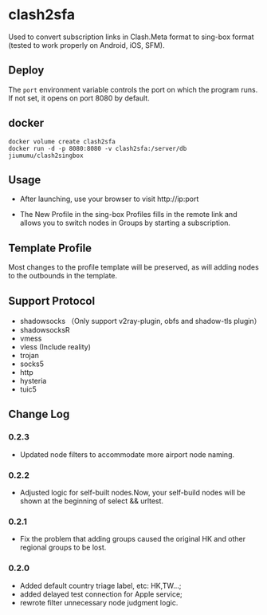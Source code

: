 # clash2sfa
Used to convert subscription links in Clash.Meta format to sing-box format (tested to work properly on Android, iOS, SFM).

## Deploy
The `port` environment variable controls the port on which the program runs. If not set, it opens on port 8080 by default.

## docker
```
docker volume create clash2sfa    
docker run -d -p 8080:8080 -v clash2sfa:/server/db jiumumu/clash2singbox
```
## Usage
- After launching, use your browser to visit http://ip:port

- The New Profile in the sing-box Profiles fills in the remote link and allows you to switch nodes in Groups by starting a subscription.

## Template Profile
Most changes to the profile template will be preserved, as will adding nodes to the outbounds in the template.

## Support Protocol
- shadowsocks （Only support v2ray-plugin, obfs and shadow-tls plugin）
- shadowsocksR
- vmess
- vless (Include reality)
- trojan
- socks5
- http
- hysteria
- tuic5

## Change Log
### 0.2.3
- Updated node filters to accommodate more airport node naming.
### 0.2.2
- Adjusted logic for self-built nodes.Now, your self-build nodes will be shown at the beginning of select && urltest. 
### 0.2.1
- Fix the problem that adding groups caused the original HK and other regional groups to be lost.
### 0.2.0
- Added default country triage label, etc: HK,TW...;
- added delayed test connection for Apple service;
- rewrote filter unnecessary node judgment logic.
